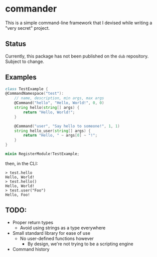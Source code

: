 # commander
This is a simple command-line framework that I devised while writing a "very secret" project.

## Status
Currently, this package has not been published on the `dub` repository. Subject to change.

## Examples
```d
class TestExample {
@CommandNamespace("test"):
    // name, description, min args, max args
    @Command("hello", "Hello, World!", 0, 0)
    string hello(string[] args) {
        return "Hello, World!";
    }

    @Command("user", "Say hello to someone!", 1, 1)
    string hello_user(string[] args) {
        return "Hello, " ~ args[0] ~ "!";
    }
}

mixin RegisterModule!TestExample;
```
then, in the CLI:
```
> test.hello
Hello, World!
> test.hello()
Hello, World!
> test.user("Foo")
Hello, Foo!
```
## TODO:
- Proper return types
    - Avoid using strings as a type everywhere
- Small standard library for ease of use
    - No user-defined functions however
        - By design, we're not trying to be a scripting engine
- Command history
